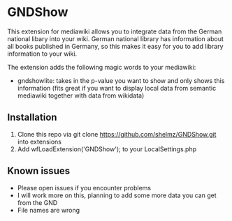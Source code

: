 # GNDShow
This extension for mediawiki allows you to integrate data from the German national libary into your wiki. German national library has information about all books published in Germany, so this makes it easy for you to add library information to your wiki.
 
The extension adds the following magic words to your mediawiki:
* gndshowlite: takes in the p-value you want to show and only shows this information (fits great if you want to display local data from semantic mediawiki together with data from wikidata)

## Installation
1. Clone this repo via git clone https://github.com/shelmz/GNDShow.git into extensions 
2. Add wfLoadExtension('GNDShow'); to your LocalSettings.php

## Known issues 
* Please open issues if you encounter problems 
* I will work more on this, planning to add some more data you can get from the GND
* File names are wrong 
